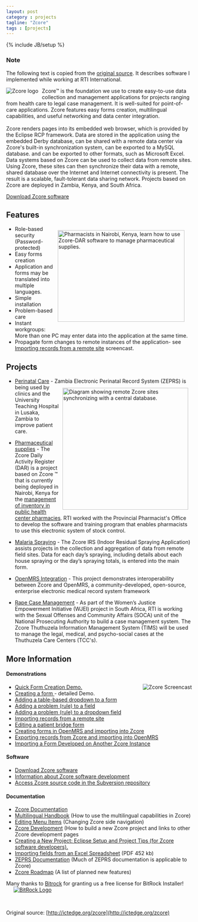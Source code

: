```yaml
---
layout: post
category : projects
tagline: "Zcore"
tags : [projects]
---
```

{% include JB/setup %}

### Note

The following text is copied from the [original source](http://ictedge.org/zcore).
It describes software I implemented while working at RTI International.

<p class="nomargintop">
<img src="/images/rti/zcore_logo_md.png" style="float: left; margin-right: 10px; margin-bottom: 10px;" alt="Zcore logo" class="imageborderthin" />Zcore&trade; is the foundation we use to create easy-to-use data collection and management applications for projects ranging from health care to legal case management.
It is well-suited for point-of-care applications.
Zcore features easy forms creation, multilingual capabilities, and useful networking and data center integration. <br />
<br />
Zcore renders pages into its embedded web browser, which is provided by the Eclipse RCP framework.
Data are stored in the application using the embedded Derby database, can be shared with a remote data center via Zcore's built-in synchronization system,
can be exported to a MySQL database.
and can be exported to other formats, such as Microsoft Excel.
Data systems based on Zcore can be used to collect data from remote sites.
Using Zcore, these sites can then synchronize their data with a remote, shared database over the Internet and Internet connectivity is present.
The result is a scalable, fault-tolerant data sharing network.
Projects based on Zcore are deployed in Zambia, Kenya, and South Africa.</p>

<p class="nomargintop"><a href="http://ictedge.org/downloads" class="downloadicon" title="Link to downloads page">Download Zcore software</a></p>

<h2 class="nomargintop">Features</h2>
<ul><li><p><img width="344" vspace="12" hspace="3" height="248" align="right" src="/images/rti/zcore-dar_training_nairobi.jpg" class="imageborderthin" style="float: right; margin-right: 20px; margin-bottom: 20px;" title="Pharmacists in Nairobi, Kenya, learn how to use Zcore-DAR software to manage pharmaceutical supplies." alt="Pharmacists in Nairobi, Kenya, learn how to use Zcore-DAR software to manage pharmaceutical supplies." /></p>
Role-based security (Password-protected)</li>
<li>Easy forms creation</li>
<li>Application and forms may be translated into multiple languages.</li><li>Simple installation</li>
<li>Problem-based care</li>
<li>Instant workgroups: More than one PC may enter data into the application at the same time.</li>
<li>Propagate form changes to remote instances of the application- see <a href="/images/rti/resources/demos/zephyr-admin-import-data/" title="Zephyr admin import data">Importing records from a remote site</a> screencast.</li>
</ul>
<h2>Projects</h2>
<ul>
<li><a href="http://ictedge.orgprojects/zeprs" title="Link to the perinatal care Zeprs">Perinatal Care</a> - Zambia Electronic Perinatal Record <img width="341" height="330" src="/images/rti/zeprs_simple_network_diagram_sm_0.PNG" class="imageborderthin" style="float: right; margin: 10px;" title="Diagram showing remote Zcore sites synchronizing with a central database." alt="Diagram showing remote Zcore sites synchronizing with a central database." />System (ZEPRS) is being used by clinics and the University Teaching Hospital in Lusaka, Zambia to improve patient care.</li></ul>
<ul>
<li><a href="http://ictedge.orgprojects/wrKenya">Pharmaceutical supplies</a> - The Zcore Daily Activity Register (DAR) is a project based on Zcore&nbsp;&trade; that is currently being deployed in Nairobi, Kenya for the <a href="/node/170" title="Link to Wireless Reach Kenya Partnership Project">management of inventory in public health center pharmacies</a>.
RTI worked with the Provincial Pharmacist's Office to develop the software and training program that enables pharmacists to use this electronic system of stock control.</li></ul>
<ul>
  <li><a href="projects/irsa">Malaria Spraying</a> - The Zcore IRS (Indoor Residual Spraying Application) assists projects in the collection and aggregation of data from remote field sites.
  Data for each day&rsquo;s spraying, including details about each house spraying or the day&rsquo;s spraying totals, is entered into the main form.
  </li>
</ul>
<ul>
<li><a href="http://ictedge.org/node/181">OpenMRS Integration</a> - This project demonstrates interoperability between Zcore and OpenMRS, a community-developed, open-source, enterprise electronic medical record system framework</li></ul>
<ul>
<li><a href="http://ictedge.orgprojects/rape_case_mgmt">Rape Case Management</a> - As part of the Women&rsquo;s Justice Empowerment Initiative (WJEI) project in South Africa, RTI is working with the Sexual Offenses and Community Affairs (SOCA) unit of the National Prosecuting Authority to build a case management system.
The Zcore Thuthuzela Information Management System (TIMS) will be used to manage the legal, medical, and psycho-social cases at the Thuthuzela Care Centers (TCC's).</li>
</ul>
<h2>More Information</h2>
<h4>Demonstrations</h4>
<ul>
<li><a href="http://ictedge.org/files/resources/demos/zcore_quick_form_creation/" title="Link to Zcore form creation demo">Quick Form Creation Demo.</a><img src="/images/rti/zcoreScreenshot01.jpg" style="float: right; margin-left: 20px; margin-bottom: 20px;" title="Zcore Screencast" alt="Zcore Screencast" /></li>
<li><a href="http://ictedge.org/files/resources/demos/zephyr-admin-create-form/" title="Link to creating a form detail demo">Creating a form </a>- detailed Demo.</li>
<li><a href="http://ictedge.org/files/resources/demos/zephyr-admin-dropdown/" title="Link to adding a table-based dropdown to a form">Adding a table-based dropdown to a form</a></li>
<li><a href="http://ictedge.org/files/resources/demos/zephyr-admin-create-rule/" title="Link to adding a problem (rule) to a field">Adding a problem (rule) to a field</a></li>
<li><a href="http://ictedge.org/files/resources/demos/zephyr-admin-enum-rule/" title="Link to adding a problem (rule) to a dropdown field">Adding a problem (rule) to a dropdown field</a></li>
<li><a href="http://ictedge.org/files/resources/demos/zephyr-admin-import-data/" title="Importing records from a remote site">Importing records from a remote site</a></li>
<li><a href="http://ictedge.org/files/resources/demos/dar_edit_patient_bridge_table/" title="Editing a patient bridge form">Editing a patient bridge form</a></li>
<li><a href="http://ictedge.org/files/resources/demos/openmrs-zcore-import-forms/" title="Link to reating forms in OpenMRS and importing into Zcore">Creating forms in OpenMRS and importing into Zcore</a></li>
<li><a href="http://ictedge.org/files/resources/demos/zcore-openmrs-record-import/" title="Link to exporting records from Zcore and importing into OpenMRS">Exporting records from Zcore and importing into OpenMRS</a></li>
<li><a href="http://ictedge.org/files/resources/demos/zcore_import_form/" title="Link to Importing a form Developed on Another Zcore Instance ">Importing a Form Developed on Another Zcore Instance </a></li></ul>
<h4>Software</h4>
<ul><li><a href="http://ictedge.org/downloads" class="downloadicon" title="Link to downloads page">Download Zcore software</a></li>
<li><a href="http://www.ictedge.org/zcore/dev">Information about Zcore software development</a></li>
<li><a href="http://www.ictedge.org/repos/zcore-base/" title="Link to the Subversion repository">Access Zcore source code in the Subversion repository</a></li>
</ul>
<h4>Documentation</h4>
<ul>
<li><a href="http://ictedge.org/node/631">Zcore Documentation</a></li>
<li><a href="http://ictedge.org/zcore/multilingual" title="Link to multilingual handbook">Multilingual Handbook</a> (How to use the multilingual capabilities in Zcore)</li>
<li><a href="http://ictedge.org/zcore/menuItems" title="Link to editing menu items">Editing Menu Items</a> (Changing Zcore side navigation)</li>
<li><a href="http://ictedge.org/node/168" title="Link to Zcore software development">Zcore Development</a> (How to build a new Zcore project and links to other Zcore development pages</li>
<li><a href="http://ictedge.org/files/Creating a new Zcore project.pdf" title="Creating a new project document">Creating a New Project: Eclipse Setup and Project Tips (for Zcore software developers).</a></li>
<li><a href="http://ictedge.org/files/Importing fields from an Excel Spreadsheet.pdf" title="Importing fields from an excel spreadsheet">Importing fields from an Excel Spreadsheet</a> (PDF 452 kb)</li>
<li><a href="http://ictedge.org/zeprs/book" title="Link to ZEPRS documentation">ZEPRS Documentation</a> (Much of ZEPRS documentation is applicable to Zcore)</li>
<li><a href="http://ictedge.org/zcore/roadmap" title="Link to Zcore roadmap.">Zcore Roadmap</a> (A list of planned new features)</li>
</ul>
<p>Many thanks to <a href="http://installbuilder.bitrock.com/" target="_blank">Bitrock</a>  for granting us a free
license for BitRock Installer!
<a href="http://installbuilder.bitrock.com/" title="Link to the Bitrock intaller" target="_blank"><img src="/images/rti/bitrock.jpg" style="margin-left: 20px; vertical-align: middle;" title="BitRock Logo" alt="BitRock Logo" /></a>
</p>
<p>&nbsp;</p>

Original source: [http://ictedge.org/zcore](http://ictedge.org/zcore)
 